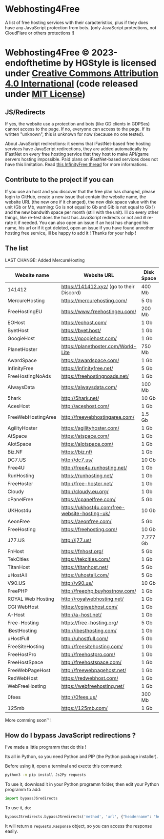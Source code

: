 # Webhosting4Free

A list of free hosting services with their caracteristics, plus if they does have any JavaScript protection from bots. (only JavaScript protections, not CloudFlare or others protections !)

# Webhosting4Free © 2023-endofthetime by HGStyle is licensed under [Creative Commons Attribution 4.0 International](https://creativecommons.org/licenses/by/4.0/) (code released under [MIT License](https://hgstyle.mit-license.org/2024))

## JS/Redirects

If yes, the website use a protection and bots (like GD clients in GDPSes) cannot access to the page.
If no, everyone can access to the page.
If its written "unknown", this is unknown for now (because no one tested).

About JavaScript redirections: it seems that iFastNet-based free hosting services have JavaScript redirections, they are added automatically by iFastNet on every free hosting service that they host to make API/game servers hosting impossible. Paid plans on iFastNet-based services does not have this limitation. Read <a href="https://forum.infinityfree.net/t/i-cant-create-apis-on-infinityfree-and-other-hostings-that-are-powered-by-ifastnet/76039">this InfinityFree thread</a> for more informations.


## Contribute to the project if you can
If you use an host and you discover that the free plan has changed, please login to GitHub, create a new issue that contain the website name, the website URL (the new one if it changed), the new disk space value with the unit (Gb or Mb, warning: Go is not equal to Gb and Gib is not equal to Gb !) and the new bandwith space per month (still with the unit). Ill do every other things, like re-test does the host has JavaScript redirects or not and ill re-rate it if needed. You can also open an issue if an host has changed his name, his url or if it got deleted, open an issue if you have found annother hosting free service, ill be happy to add it ! Thanks for your help !

## The list

LAST CHANGE: Added MercureHosting

|    Website name    |    Website URL                               |    Disk Space    |Bandwidth / month|    My rating     |JS/Redirects|
|--------------------|----------------------------------------------|------------------|-----------------|------------------|------------|
|141412              |https://141412.xyz/      (go to their Discord)|400 Mb            |Unlimited        |6/10              |No          |
|MercureHosting      |https://mercurehosting.com/                   |5 Gb              |Unlimited        |8/10              |No          |
|FreeHostingEU       |https://www.freehostingeu.com/                |200 Mb            |4 Gb             |4/10              |No          |
|EOHost              |https://eohost.com/                           |1 Gb              |5 Gb             |5/10              |No          |
|ByetHost            |https://byet.host/                            |1 Gb              |50 Gb            |6/10              |Yes         |
|GoogieHost          |https://googiehost.com/                       |1 Gb              |100 Gb           |6/10              |Unknown     |
|PlanetHoster        |https://planethoster.com/World-Lite           |750 Mb            |Unlimited        |4/10              |Unknown     |
|AwardSpace          |https://awardspace.com/                       |1 Gb              |5 Gb             |5/10              |No          |
|InfinityFree        |https://infinityfree.net/                     |5 Gb              |Unlimited        |7/10              |Yes         |
|FreeHostingNoAds    |https://freehostingnoads.net/                 |1 Gb              |5 Gb             |5/10              |No          |
|AlwaysData          |https://alwaysdata.com/                       |100 Mb            |Unlimited        |7/10              |No          |
|5hark               |http://5hark.net/                             |10 Gb             |100 Gb           |6/10              |Yes         |
|AcesHost            |http://aceshost.com/                          |1 Gb              |5 Gb             |6/10              |No          |
|FreeWebHostingArea  |http://freewebhostingarea.com/                |1.5 Gb            |Unlimited        |8/10              |No          |
|AgilityHoster       |https://agilityhoster.com/                    |1 Gb              |5 Gb             |6/10              |No          |
|AtSpace             |https://atspace.com/                          |1 Gb              |Unlimited        |7/10              |No          |
|AlotSpace           |https://alotspace.com/                        |1 Gb              |5 Gb             |6/10              |No          |
|Biz.NF              |https://biz.nf/                               |1 Gb              |5 Gb             |6/10              |No          |
|DC7.US              |http://dc7.us/                                |10 Gb             |100 Gb           |7/10              |Yes         |
|Free4U              |http://free4u.runhosting.net/                 |1 Gb              |5 Gb             |6/10              |No          |
|RunHosting          |https://runhosting.net/                       |1 Gb              |5 Gb             |6/10              |No          |
|FreeHoster          |http://free-hoster.net/                       |1 Gb              |50 Gb            |6/10              |Yes         |
|Cloudy              |http://cloudy.eu.org/                         |1 Gb              |10 Gb            |5/10              |Yes         |
|cPanelFree          |https://cpanelfree.com/                       |5 Gb              |Unlimited        |5/10              |Unknown     |
|UKHost4u            |https://ukhost4u.com/free-website-hosting-uk/ |10 Gb             |256 Mb           |3/10              |Unknown     |
|AeonFree            |https://aeonfree.com/                         |5 Gb              |Unlimited        |5/10              |Yes         |
|FreeHosting         |https://freehosting.com/                      |10 Gb             |Unlimited        |5/10              |Unknown     |
|J77.US              |http://j77.us/                                |7.777 Gb          |77.777 Gb        |6/10              |Yes         |
|FnHost              |https://fnhost.org/                           |5 Gb              |Unlimited        |6/10              |Yes         |
|TekCities           |https://tekcities.com/                        |1 Gb              |5 Gb             |6/10              |No          |
|TitanHost           |https://titanhost.net/                        |5 Gb              |Unlimited        |6/10              |Yes         |
|uHostAll            |https://uhostall.com/                         |5 Gb              |Unlimited        |6/10              |Yes         |
|V90.US              |http://v90.us/                                |10 Gb             |100 Gb           |7/10              |Yes         |
|FreePHP             |http://freephp.buyhostnow.com/                |1 Gb              |5 Gb             |6/10              |No          |
|ROYAL Web Hosting   |http://royalwebhosting.net/                   |1 Gb              |5 Gb             |6/10              |No          |
|CGI WebHost         |https://cgiwebhost.com/                       |1 Gb              |5 Gb             |6/10              |No          |
|A-Host              |http://a-host.net/                            |1 Gb              |5 Gb             |6/10              |No          |
|Free-Hosting        |https://free-hosting.org/                     |5 Gb              |Unlimited        |6/10              |Yes         |
|iBestHosting        |http://ibesthosting.com/                      |1 Gb              |5 Gb             |6/10              |No          |
|uHostFull           |http://uhostfull.com/                         |5 Gb              |Unlimited        |6/10              |Yes         |
|FreeSiteHosting     |http://freesitehosting.com/                   |1 Gb              |5 Gb             |6/10              |No          |
|FreeHostPro         |http://freehostpro.com/                       |1 Gb              |5 Gb             |6/10              |No          |
|FreeHostSpace       |http://freehostspace.com/                     |1 Gb              |5 Gb             |6/10              |No          |
|FreeWebPageHost     |http://freewebpagehost.net/                   |1 Gb              |5 Gb             |6/10              |No          |
|RedWebHost          |https://redwebhost.com/                       |1 Gb              |5 Gb             |6/10              |No          |
|WebFreeHosting      |https://webfreehosting.net/                   |1 Gb              |5 Gb             |6/10              |No          |
|0fees               |http://0fees.us/                              |300 Mb            |10 Gb            |5/10              |Yes         |
|125mb               |https://125mb.com/                            |1 Gb              |5 Gb             |6/10              |No          |

More comming soon™ !

## How do I bypass JavaScript redirections ?

I've made a little programm that do this !

Its all in Python, so you need Python and PIP (the Python package installer).

Before using it, open a terminal and execte this command:

```bash
python3 -m pip install Js2Py requests
```

To use it, download it in your Python programm folder, then edit your Python programm to add:

```python
import bypassJSredirects
```

To use it, do:

```python
bypassJSredirects.bypassJSredirects('method', 'url', {"headername": "headervalue"}, {"dataname": "datavalue"})
```

It will return a `requests.Response` object, so you can access the response easily.
